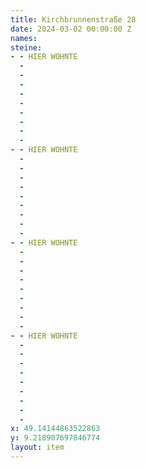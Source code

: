```yaml
---
title: Kirchbrunnenstraße 28
date: 2024-03-02 00:00:00 Z
names: 
steine:
- - HIER WOHNTE
  - 
  - 
  - 
  - 
  - 
  - 
  - 
  - 
  - 
- - HIER WOHNTE
  - 
  - 
  - 
  - 
  -  
  - 
  - 
  - 
  - 
- - HIER WOHNTE
  - 
  - 
  - 
  - 
  - 
  - 
  - 
  - 
  - 
- - HIER WOHNTE
  - 
  - 
  - 
  - 
  - 
  - 
  - 
  - 
  - 
x: 49.14144863522863
y: 9.218907697846774
layout: item
---
```


